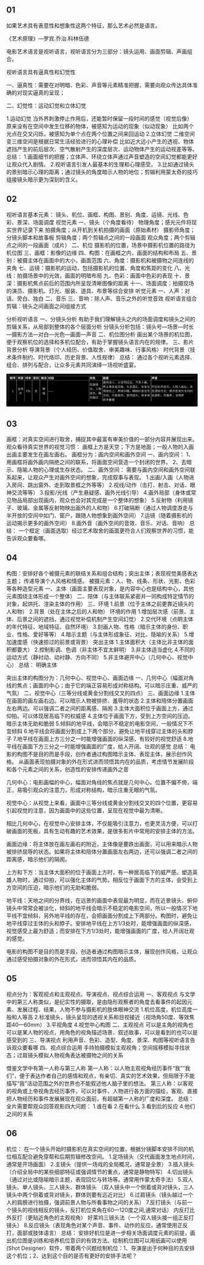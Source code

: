 ## 01

如果艺术具有表意性和想象性这两个特征，那么艺术必然是语言。

《艺术原理》—罗宾.乔治.科林伍德

电影艺术语言是视听语言，视听语言分为三部分：镜头运用、画面剪辑、声画组合。

视听语言具有逼真性和幻觉性

一、逼真性：需要在对明暗、色彩、声音等元素精准把握，需要向观众传达具体准确的对现实逼真的呈现；

二、幻觉性：运动幻觉和立体幻觉

1.运动幻觉
当外界刺激停止作用后，还能暂时保留一段时间的感觉（视觉后像）
原来没有在空间中发生位移的物体，被感知为运动的现象（似动现象）
比如两个光点在交叉闪烁，被感知为单个点在两个位置之间来回运动
2.立体幻觉
二维空间变三维空间是根据日常生活经验进行的心理补偿
比如近大远小产生的透视、物体遮挡产生的前后层次、空气散射产生的深度层次、运动物体产生的运动视差等等。
总结：
1.画面细节的把握；立体声、环绕立体声通过声音塑造的空间幻觉都能更好让观众代入剧情。
2.视听语言引发人最基本的生理和心理感受。
3.比如通过镜头的景别暗示心理的距离；通过镜头的角度暗示人物的地位；剪辑利用蒙太奇的技巧组接镜头暗示更为深刻的含义。



## 02

视听语言基本元素：
镜头、机位、画框、构图、景别、角度、运镜、光线、色彩、景深、场面调度
视觉元素
一、镜头（个角度看待）
物理角度；感光元件将现实世界记录下来
拍摄角度；从开机到关机拍摄的画面（原始素材）
摄影师角度；分镜头脚本和故事板
剪辑角度；两个剪辑点之间的一段画面
观众角度；两个剪辑点之间的一段画面（成片）
二、机位
摄影机的位置，场景中摄影机位置的路径为机位图
三、画框：影像的边缘
四、构图：在画框之内，画面的结构和布局
五、景别：被摄主体在画面中的大小，画面范围
六、角度：摄影机和被摄物之间连线的夹角
七、运镜：摄影机的运动，包括摄影机的位置、角度和焦距的变化
八、光线：拍摄场景中的光效，画面的明暗布局
九、色彩：画面中色彩的表现
十、景深：摄影机焦点前后的范围内所呈现清晰图像的距离
十一、场面调度：拍摄现场的演员、摄影机、灯光、服装、道具、布景等综合安排
听觉元素
一、人声：对话、旁白、独白
二、音乐
三、音响：除人声、音乐之外的听觉音效
视听语言组合
剪辑：镜头之间画面之间组接方式

分析视听语言
一、分镜头分析
有助于我们理解镜头之内的场面调度和镜头之间的剪辑关系，从局部到整体的各个层面分析
分镜头分析包括：镜头号—场景—时长—摄影方法—对白—光色—画面—声音
二、机位图分析
画出某个场景的机位图，便于观察机位的选择和多机位配合，有助于掌握镜头语言内在的规律。
三、影片背景分析
导演背景（个人经历、价值取舍、审美趣味、行事风格）
时代背景（技术条件制约、时代烙印、历史背景、人性规律）
总结：
通过各个视听元素选择、组合、排列与配合，让众多元素共同演绎一场视听盛宴。

![image-20220707085749179](./imgs/image-20220707085749179.png)


## 03

画框：对真实空间进行取舍，捕捉其中最富有审美价值的一部分内容并展现出来。
观众看待真实世界的视觉习惯：
画框上方是天空；下方是地面；一般人物的入画出画主要发生在画左画右。
画框分为：画内空间和画外空间
一、画内空间：
1、用画框将画外画内隔绝之间的联系，将画面空间营造一个封闭的世界。
2、去暗示、隐喻人物的心理或生存状态。
二、画外空间：
需要与画内空间和画外空间联系起来，让观众产生对画外空间的想象，完成叙事与表现。
1.出画/入画（人物进入房间、跳出窗外、走到取景框之外等等）
2.视线/动作（击打、射击、对话、眼神交流等等）
3.投影/光线（产生悬疑感、画外光线引导）
4.画外局部（身体或常见物品局部出现画内，观众也会对其完成是一个整体的想象）
5.反射物（利用镜子、玻璃、金属等反射物映出画外的人和物）
6.打破隔断（通过人物调度游走与半开放的空间中如门、窗户，跟随人物想象到画外空间）
7.运镜（随着摄影机的运动揭示更多的画外空间）
8.画外音（画外空间的音效、音乐、对话、音响）
总结：
一个框定（画面选取）经过艺术取舍的画面更符合人们观察世界的习惯，能告诉观众要看哪。


## 04

构图：安排好各个被摄元素的联结关系和组合结构；突出主体；表现视觉美感表达主题；
传递导演个人风格和情感。
被摄元素：人、物、线条、形状、光影、色彩等各种造型元素
一、主体（画面主要表现对象，是内容中心也是结构中心，其他元素围绕主体形成一个整体）
二、陪体（与主体联系紧密并一同构成特定情节的对象，起烘托、渲染主体的作用）
三、环境
1.前景（位于主体之前更靠近镜头的人和物）
2.背景（处在主体之后的人和物）
环境的作用
1.增加层次感（前景、主体、后景之间的遮挡，通过视觉补偿机制产生空间幻觉）
2.交代环境（点眀主体的年代特征、地域特征、自然环境）
3.刻画人物、性格（暗示主体的身份、职业、性格、爱好等等）
4.暗示主题（与主体形成象征、对比、隐喻的关系）
5.增加速度感（快速掠过的前景或背景）
突出主体
1.主体面积大（主体比非主体的面积都要大）
2.控制影调、色调（非主体不宜太鲜明）
3.非主体适当虚化
4.不同的运动方式（静衬动、动衬静、方向不同）
5.非主体避开中心（几何中心、视觉中心）
总结：
明确主体

突出主体的构图分为：几何中心、视觉中心、画面边缘
一、几何中心（幅面对角线的焦点；画面的中心；由于它的端正容易形成对称结构。可以暗示庄重、威严的气氛）
二、视觉中心（三等分线或黄金分割线交叉的四点）
三、画面边缘
1.主体在画面的画左画右边。可以暗示人物被排挤、羞辱的状态
2.主体和陪体分置画面左右两边。可以强调二者之间的距离感、隔阂
3.主体大面积位于画面上方，通过仰拍。可以体现居高临下的权威感
4.主体位于画面下方，受到上方空间的压迫。暗示主体无助和脆弱
5.倾斜的地平线，会暗示不稳定的电影空间，一般情况下不宜倾斜
6.地平线会将画面分割成上下两个部分，避免让地平线穿过主体的头和脖子
7.地平线在画面上方三分之一时能增强画面的纵深感，有较好的视觉舒适
8.地平线在画面下方三分之一时能增强画面的广度，给人开阔、壮观的感觉
总结：
电影的构图不是目的而是手段，创作者通过构图暗示主体、表现主体，展示创作风格。
从画面表现拍摄对象的外在形式进而领悟其内在的品质，考虑情节发展阶段和各个元素之间的关系，创造性的安排传递画外之音


几何中心：电影画幅的中心，幅面对角线的焦点就是几何中心。位置不偏不倚，端正，易吸引观众的注意力，形成对称结构，暗示庄重无眼的气氛。

视觉中心：从视觉上来看，画面中三等分线或黄金分割线交叉的四个位置，更容易引起视觉的注意，因为画面中的这些位置，呈现在视觉中最为清晰。

相比几何中心，在视觉中心安排主体，不仅能吸引注意力，也更灵活方便，可以打破画面的死板，具有生动有趣的艺术效果，是很多影片中常用的安排主体的方法。

画面边缘：将主体放在画左画右的附近，主体像是要跌出画面，可以用来暗示人物被排挤屈辱的状态。如果将主体和陪体分置画面左右两边，还可以强调二者之间的距离感，暗示他们的隔阂。

上方和下方：当主体大面积的位于画面上方时，有一种居高临下的威严感。塑造英雄人物时，通过仰拍，可以强化主体的气势。相反位于画面下方的主体，会受到上方空间的压迫，暗示他们的无助和脆弱。

地平线：天地之间的分界线，在远景的画面中表现最为明显，而在近景镜头、俯仰镜头中常常会被淡化，倾斜的地平线会暗示不稳定的电影空间，所以一般情况下地平线不宜倾斜，另外地平线的存在，会把画面分割成上下两部分。构图时，避免让地平线穿过主体的头和脖子。安排地平线在上方1/3处时，能增强画面的纵深感，视觉感受上最为舒适；而安排在下方1/3处时，能增强画面的广度，给人开阔壮观的感觉。

电影的构图不是目的而是手段，创造者通过构图暗示主体，展现创作风格，让观众通过感受拍摄对象的外在形式，进而领悟其内在的品质。



## 05

视点分为：客观视点和主观视点、导演视点、视点综合运用
一、客观视点
与文学中的第三人称类似，是纪实性的摄取，是由隐形观察者的角度去看事件的起因元素、发展过程、结果，人物不参与摄影机的肢体眼神交流
1.机位高度，机位高度一般和人等高
2.标准镜头，镜头呈现的透视关系和目视接近（视场角50度、等效焦距40—60mm）
3.平视角度
4.视觉中心构图
二、主观视点
可以是主角的视角也可以是某人物的视点，用角色的视角描述场景、叙述故事，可以是看到的也可以是感受到的
三、导演视点
利用声音、色彩、造型、角度、景深、构图等视听语言告诉观众要看哪
四、视点综合运用
手持拍摄模拟主观视角；空间摇移模拟寻找状态；过肩镜头模拟人物视角表达被摄物之间的关系

借鉴文学中有第一人称与第三人称
第一人称：以人物主观视角经历事件“我”“我们”，便于表达作者自己的感情和观点，有亲切、真实的艺术效果，但局限于不能描写“我”活动范围之外的世界也不能叙述他人脑子里的想法。
第三人称：以客观的视角或上帝视角去经历事件，可以对事件、人物进行各方面的描绘，客观、直接把人物经历和事件发展展现在观众面前，有超越第一人称的广度和深度。
总结：
全片需要帮观众回答观影四大问题：
1.谁在看
2.在看什么
3.看到后的反应
4.他们之间的关系


## 06

机位：
在一个镜头开始时摄影机在真实空间的位置，根据分镜脚本安排不同的机位相互配合避免穿帮和后期剪辑修改空间。
1.定场镜头（交代画面发生地点时间，通常是开场画面）
2.主镜头（提供一场戏的全局概况，通常是全景）
3.插入镜头（介绍全局中的某些细部特征或强调情节的重点，通常是静物特写）
4.切出镜头（通过对比或隐喻暗示主题，表现回忆与转场等。通常用作蒙太奇手法）
5.双人镜头、单人镜头、三人镜头、群体镜头
（双人镜头中一个侧着或背对镜头，三人镜头中两个侧着或背对镜头，群体则要有远近对比）
6.过肩镜头（镜头越过一个人的肩膀进行拍摄，强调前景人物与所看事物之间的关系）
7.反打镜头（与前一个镜头的视线相反的镜头，反打机位夹角在60—120度之间,通常对话）
内反打比外反打（更贴近角色的主观视角）
好莱坞三镜头法（一个双人镜头接一组正反打镜头）
8.反应镜头（表现角色对某个声音、事件、动作的反应，通常使用正反打，面部或肢体语言）
总结：
安排好机位是进一步相关场面调度元素的前提，画出机位图是训练和培养机位意识的有效方法。绘制机位图可以用纸画可以使用(Shot Designer）软件，带着两个问题绘制机位：1、导演是出于何种目的去安排这个机位；2、达到这个目的是否有更好的安排手法呢？


